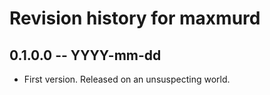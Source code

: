 # Revision history for maxmurd

## 0.1.0.0 -- YYYY-mm-dd

* First version. Released on an unsuspecting world.
